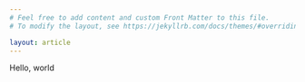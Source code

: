 ```yaml
---
# Feel free to add content and custom Front Matter to this file.
# To modify the layout, see https://jekyllrb.com/docs/themes/#overriding-theme-defaults

layout: article
---
```


Hello, world
